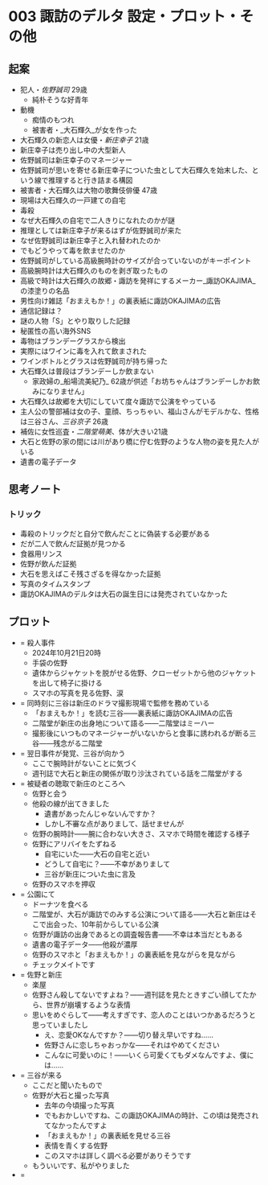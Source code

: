 # 003 諏訪のデルタ 設定・プロット・その他
## 起案
- 犯人・_佐野誠司_ 29歳
  - 純朴そうな好青年
- 動機
  - 痴情のもつれ
  - 被害者・_大石輝久_が女を作った
- 大石輝久の新恋人は女優・_新庄幸子_ 21歳
- 新庄幸子は売り出し中の大型新人
- 佐野誠司は新庄幸子のマネージャー
- 佐野誠司が思いを寄せる新庄幸子についた虫として大石輝久を始末した、という線で推理すると行き詰まる構図
- 被害者・大石輝久は大物の歌舞伎俳優 47歳
- 現場は大石輝久の一戸建ての自宅
- 毒殺
- なぜ大石輝久の自宅で二人きりになれたのかが謎
- 推理としては新庄幸子が来るはずが佐野誠司が来た
- なぜ佐野誠司は新庄幸子と入れ替われたのか
- でもどうやって毒を飲ませたのか
- 佐野誠司がしている高級腕時計のサイズが合っていないのがキーポイント
- 高級腕時計は大石輝久のものを剥ぎ取ったもの
- 高級で時計は大石輝久の故郷・諏訪を発祥にするメーカー_諏訪OKAJIMA_の漆塗りの名品
- 男性向け雑誌「おまえもか！」の裏表紙に諏訪OKAJIMAの広告
- 通信記録は？
- 謎の人物「S」とやり取りした記録
- 秘匿性の高い海外SNS
- 毒物はブランデーグラスから検出
- 実際にはワインに毒を入れて飲まされた
- ワインボトルとグラスは佐野誠司が持ち帰った
- 大石輝久は普段はブランデーしか飲まない
  - 家政婦の_船場流美紀乃_ 62歳が供述「お坊ちゃんはブランデーしかお飲みになりません」
- 大石輝久は故郷を大切にしていて度々諏訪で公演をやっている
- 主人公の警部補は女の子、童顔、ちっちゃい、福山さんがモデルかな、性格は三谷さん、_三谷京子_ 26歳
- 補佐に女性巡査・_二階堂萌美_、体が大きい21歳
- 大石と佐野の家の間には川があり橋に佇む佐野のような人物の姿を見た人がいる
- 遺書の電子データ


## 思考ノート
### トリック
- 毒殺のトリックだと自分で飲んだことに偽装する必要がある
- だが二人で飲んだ証拠が見つかる
- 食器用リンス
- 佐野が飲んだ証拠
- 大石を思えばこそ残さざるを得なかった証拠
- 写真のタイムスタンプ
- 諏訪OKAJIMAのデルタは大石の誕生日には発売されていなかった


## プロット
- = 殺人事件
  - 2024年10月21日20時
  - 手袋の佐野
  - 遺体からジャケットを脱がせる佐野、クローゼットから他のジャケットを出して椅子に掛ける
  - スマホの写真を見る佐野、涙
- = 同時刻に三谷は新庄のドラマ撮影現場で監修を務めている
  - 「おまえもか！」を読む三谷――裏表紙に諏訪OKAJIMAの広告
  - 二階堂が新庄の出身地について語る――二階堂はミーハー
  - 撮影後にいつものマネージャーがいないからと食事に誘われるが断る三谷――残念がる二階堂
- = 翌日事件が発覚、三谷が向かう
  - ここで腕時計がないことに気づく
  - 週刊誌で大石と新庄の関係が取り沙汰されている話を二階堂がする
- = 被疑者の聴取で新庄のところへ
  - 佐野と会う
  - 他殺の線が出てきました
    - 遺書があったんじゃないんですか？
    - しかし不審な点がありまして、話せませんが
  - 佐野の腕時計――腕に合わない大きさ、スマホで時間を確認する様子
  - 佐野にアリバイをたずねる
    - 自宅にいた――大石の自宅と近い
    - どうして自宅に？――不幸がありまして
    - 三谷が新庄についた虫に言及
  - 佐野のスマホを押収
- = 公園にて
  - ドーナツを食べる
  - 二階堂が、大石が諏訪でのみする公演について語る――大石と新庄はそこで出会った、10年前からしている公演
  - 佐野が諏訪の出身であるとの調査報告書――不幸は本当だともある
  - 遺書の電子データ――他殺が濃厚
  - 佐野のスマホと「おまえもか！」の裏表紙を見ながらを見ながら
  - チェックメイトです
- = 佐野と新庄
  - 楽屋
  - 佐野さん殺してないですよね？――週刊誌を見たときすごい顔してたから、世界が崩壊するような表情
  - 思いをめぐらして――考えすぎです、恋人のことはいつかあるだろうと思っていましたし
    - え、恋愛OKなんですか？――切り替え早いですね……
    - 佐野さんに恋しちゃおっかな――それはやめてください
    - こんなに可愛いのに！――いくら可愛くてもダメなんですよ、僕には……
- = 三谷が来る
  - ここだと聞いたもので
  - 佐野が大石と撮った写真
    - 去年の今頃撮った写真
    - でもおかしいですね、この諏訪OKAJIMAの時計、この頃は発売されてなかったんですよ
    - 「おまえもか！」の裏表紙を見せる三谷
    - 表情を青くする佐野
    - このスマホは詳しく調べる必要がありそうです
  - もういいです、私がやりました
- = 

